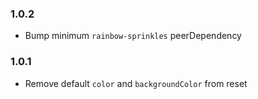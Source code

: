 ### 1.0.2

- Bump minimum `rainbow-sprinkles` peerDependency

### 1.0.1

- Remove default `color` and `backgroundColor` from reset
